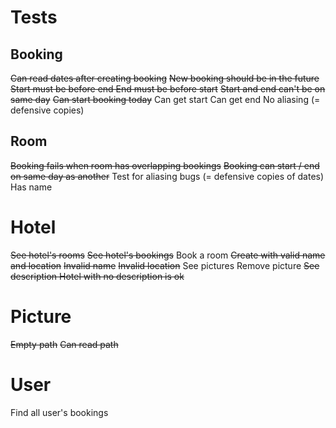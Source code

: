 # Tests

## Booking

~~Can read dates after creating booking~~
~~New booking should be in the future~~
~~Start must be before end
End must be before start~~
~~Start and end can't be on same day~~
~~Can start booking today~~
Can get start
Can get end
No aliasing (= defensive copies)

## Room

~~Booking fails when room has overlapping bookings~~
~~Booking can start / end on same day as another~~
Test for aliasing bugs (= defensive copies of dates)
Has name

# Hotel

~~See hotel's rooms~~
~~See hotel's bookings~~
Book a room
~~Create with valid name and location~~
~~Invalid name~~
~~Invalid location~~
See pictures
Remove picture
~~See description
Hotel with no description is ok~~

# Picture

~~Empty path~~
~~Can read path~~

# User

Find all user's bookings
